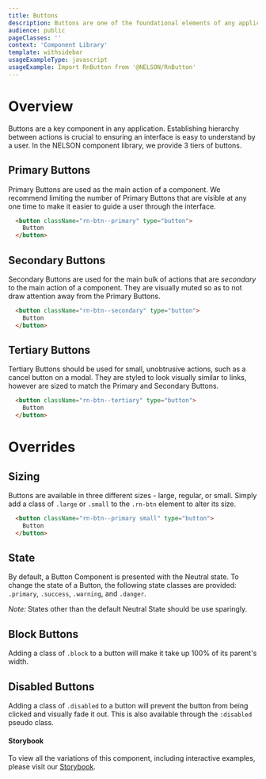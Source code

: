```yaml
---
title: Buttons
description: Buttons are one of the foundational elements of any application.
audience: public
pageClasses: ''
context: 'Component Library'
template: withsidebar
usageExampleType: javascript
usageExample: Import RnButton from '@NELSON/RnButton'
---
```


# Overview

Buttons are a key component in any application. Establishing hierarchy between actions is crucial to ensuring an interface is easy to understand by a user. In the NELSON component library, we provide 3 tiers of buttons. 

## Primary Buttons

Primary Buttons are used as the main action of a component. We recommend limiting the number of Primary Buttons that are visible at any one time to make it easier to guide a user through the interface.

```html
  <button className="rn-btn--primary" type="button">
    Button
  </button>
```

## Secondary Buttons

Secondary Buttons are used for the main bulk of actions that are _secondary_ to the main action of a component. They are visually muted so as to not draw attention away from the Primary Buttons.

```html
  <button className="rn-btn--secondary" type="button">
    Button
  </button>
```

## Tertiary Buttons

Tertiary Buttons should be used for small, unobtrusive actions, such as a cancel button on a modal. They are styled to look visually similar to links, however are sized to match the Primary and Secondary Buttons.

```html
  <button className="rn-btn--tertiary" type="button">
    Button
  </button>
```

# Overrides

## Sizing

Buttons are available in three different sizes - large, regular, or small. Simply add a class of `.large` or `.small` to the `.rn-btn` element to alter its size.

```html
  <button className="rn-btn--primary small" type="button">
    Button
  </button>
```

## State

By default, a Button Component is presented with the Neutral state. To change the state of a Button, the following state classes are provided: `.primary`, `.success`, `.warning`, and `.danger`.

*Note:* States other than the default Neutral State should be use sparingly.

## Block Buttons

Adding a class of `.block` to a button will make it take up 100% of its parent's width.

## Disabled Buttons

Adding a class of `.disabled` to a button will prevent the button from being clicked and visually fade it out. This is also available through the `:disabled` pseudo class.


#### Storybook

To view all the variations of this component, including interactive examples, please visit our [Storybook](/?selectedKind=Button).
